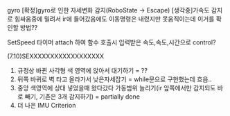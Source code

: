 gyro
    [확정]gyro로 인한 자세변화 감지(RoboState -> Escape)
    [생각중]가속도 감지로 힘싸움중에 밀려서 ir에 들어갔음에도 이동명령은 내렸지만 못움직이는데 이거를 확인할 방법??

SetSpeed
    타이머 attach 하여 함수 호출시 입력받은 속도,속도,시간으로 control?

(7.10)SEXXXXXXXXXXXXXXXXXX
1. 규정상 바뀐 사각형 색 영역에 앉아서 대기하기 = ??
2. 뒤쪽 바퀴로 벽 타고 올라가서 낮은자세잡기 = while문으로 구현했는데 흐음..
3. 중앙 색영역에 상대 넣었을때 왔다갔다 가동범위 늘리기(ir 앞쪽에서만 감지되도 바로 빼기, 기존은 3개 감지하기) = partially done
4. 더 나은 IMU Criterion